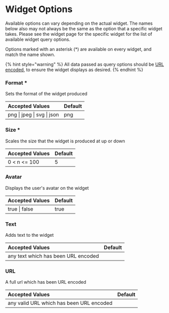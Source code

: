 # Widget Options

Available options can vary depending on the actual widget. The names below also may not always be the same as the option that a specific widget takes. Please see the widget page for the specific widget for the list of available widget query options.

Options marked with an asterisk \(\*\) are available on every widget, and match the name shown.

{% hint style="warning" %}
All data passed as query options should be [URL encoded](https://www.urlencoder.org/), to ensure the widget displays as desired.
{% endhint %}

### Format \*

Sets the format of the widget produced

| Accepted Values | Default |
| :--- | :--- |
| png \| jpeg \| svg \| json | png |

### Size \*

Scales the size that the widget is produced at up or down

| Accepted Values | Default |
| :--- | :--- |
| 0 &lt; n &lt;= 100 | 5 |

### Avatar

Displays the user's avatar on the widget

| Accepted Values | Default |
| :--- | :--- |
| true \| false | true |

### Text

Adds text to the widget

| Accepted Values | Default |
| :--- | :--- |
| any text which has been URL encoded |   |

### URL

A full url which has been URL encoded

| Accepted Values | Default |
| :--- | :--- |
| any valid URL which has been URL encoded |   |



